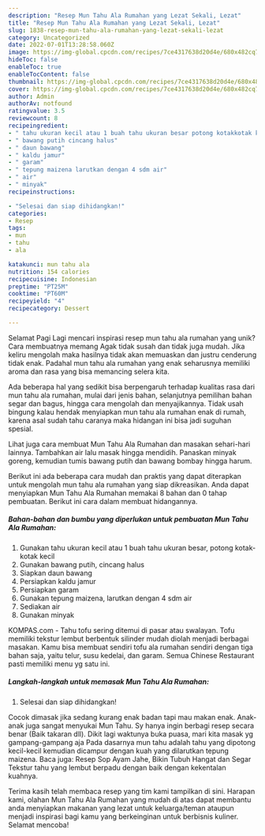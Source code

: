 ```yaml
---
description: "Resep Mun Tahu Ala Rumahan yang Lezat Sekali, Lezat"
title: "Resep Mun Tahu Ala Rumahan yang Lezat Sekali, Lezat"
slug: 1838-resep-mun-tahu-ala-rumahan-yang-lezat-sekali-lezat
category: Uncategorized
date: 2022-07-01T13:28:58.060Z
image: https://img-global.cpcdn.com/recipes/7ce4317638d20d4e/680x482cq70/mun-tahu-ala-rumahan-foto-resep-utama.jpg
hideToc: false
enableToc: true
enableTocContent: false
thumbnail: https://img-global.cpcdn.com/recipes/7ce4317638d20d4e/680x482cq70/mun-tahu-ala-rumahan-foto-resep-utama.jpg
cover: https://img-global.cpcdn.com/recipes/7ce4317638d20d4e/680x482cq70/mun-tahu-ala-rumahan-foto-resep-utama.jpg
author: Admin
authorAv: notfound
ratingvalue: 3.5
reviewcount: 8
recipeingredient:
- " tahu ukuran kecil atau 1 buah tahu ukuran besar potong kotakkotak kecil"
- " bawang putih cincang halus"
- " daun bawang"
- " kaldu jamur"
- " garam"
- " tepung maizena larutkan dengan 4 sdm air"
- " air"
- " minyak"
recipeinstructions:

- "Selesai dan siap dihidangkan!"
categories:
- Resep
tags:
- mun
- tahu
- ala

katakunci: mun tahu ala 
nutrition: 154 calories
recipecuisine: Indonesian
preptime: "PT25M"
cooktime: "PT60M"
recipeyield: "4"
recipecategory: Dessert

---
```



Selamat Pagi Lagi mencari inspirasi resep mun tahu ala rumahan yang unik? Cara membuatnya memang Agak tidak susah dan tidak juga mudah. Jika keliru mengolah maka hasilnya tidak akan memuaskan dan justru cenderung tidak enak. Padahal mun tahu ala rumahan yang enak seharusnya memiliki aroma dan rasa yang bisa memancing selera kita.


Ada beberapa hal yang sedikit bisa berpengaruh terhadap kualitas rasa dari mun tahu ala rumahan, mulai dari jenis bahan, selanjutnya pemilihan bahan segar dan bagus, hingga cara mengolah dan menyajikannya. Tidak usah bingung kalau hendak menyiapkan mun tahu ala rumahan enak di rumah, karena asal sudah tahu caranya maka hidangan ini bisa jadi suguhan spesial.

Lihat juga cara membuat Mun Tahu Ala Rumahan dan masakan sehari-hari lainnya. Tambahkan air lalu masak hingga mendidih. Panaskan minyak goreng, kemudian tumis bawang putih dan bawang bombay hingga harum.


Berikut ini ada beberapa cara mudah dan praktis yang dapat diterapkan untuk mengolah mun tahu ala rumahan yang siap dikreasikan. Anda dapat menyiapkan Mun Tahu Ala Rumahan memakai 8 bahan dan 0 tahap pembuatan. Berikut ini cara dalam membuat hidangannya.

<!--inarticleads1-->

##### Bahan-bahan dan bumbu yang diperlukan untuk pembuatan Mun Tahu Ala Rumahan:

1. Gunakan  tahu ukuran kecil atau 1 buah tahu ukuran besar, potong kotak-kotak kecil
1. Gunakan  bawang putih, cincang halus
1. Siapkan  daun bawang
1. Persiapkan  kaldu jamur
1. Persiapkan  garam
1. Gunakan  tepung maizena, larutkan dengan 4 sdm air
1. Sediakan  air
1. Gunakan  minyak


KOMPAS.com - Tahu tofu sering ditemui di pasar atau swalayan. Tofu memiliki tekstur lembut berbentuk silinder mudah diolah menjadi berbagai masakan. Kamu bisa membuat sendiri tofu ala rumahan sendiri dengan tiga bahan saja, yaitu telur, susu kedelai, dan garam. Semua Chinese Restaurant pasti memiliki menu yg satu ini. 

<!--inarticleads2-->

##### Langkah-langkah untuk memasak Mun Tahu Ala Rumahan:


1. Selesai dan siap dihidangkan!

Cocok dimasak jika sedang kurang enak badan tapi mau makan enak. Anak-anak juga sangat menyukai Mun Tahu. Sy hanya ingin berbagi resep secara benar (Baik takaran dll). Dikit lagi waktunya buka puasa, mari kita masak yg gampang-gampang aja Pada dasarnya mun tahu adalah tahu yang dipotong kecil-kecil kemudian dicampur dengan kuah yang dilarutkan tepung maizena. Baca juga: Resep Sop Ayam Jahe, Bikin Tubuh Hangat dan Segar Tekstur tahu yang lembut berpadu dengan baik dengan kekentalan kuahnya. 

Terima kasih telah membaca resep yang tim kami tampilkan di sini. Harapan kami, olahan Mun Tahu Ala Rumahan yang mudah di atas dapat membantu anda menyiapkan makanan yang lezat untuk keluarga/teman ataupun menjadi inspirasi bagi kamu yang berkeinginan untuk berbisnis kuliner. Selamat mencoba!
